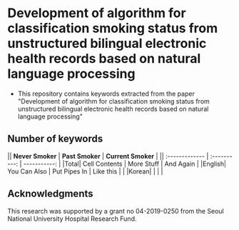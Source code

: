 # Development of algorithm for classification smoking status from unstructured bilingual electronic health records based on natural language processing

- This repository contains keywords extracted from the paper "Development of algorithm for classification smoking status from unstructured bilingual electronic health records based on natural language processing"


## Number of keywords

|| **Never Smoker** | **Past Smoker**     | **Current Smoker**     |
|| :------------- | :----------: | -----------: |
|Total|  Cell Contents | More Stuff   | And Again    |
|English| You Can Also   | Put Pipes In | Like this \| |
|Korean| | | |


## Acknowledgments
This research was supported by a grant no 04-2019-0250 from the Seoul National University Hospital Research Fund.
